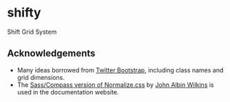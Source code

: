 shifty
======

Shift Grid System

## Acknowledgements

* Many ideas borrowed from [Twitter Bootstrap](http://twitter.github.com/bootstrap/), including class names and grid dimensions.
* The [Sass/Compass version of Normalize.css](https://github.com/JohnAlbin/normalize.css-with-sass-or-compass) by [John Albin Wilkins](https://github.com/JohnAlbin) is used in the documentation website.
